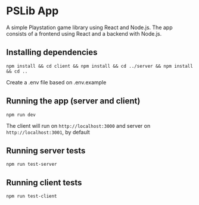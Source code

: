 # PSLib App
A simple Playstation game library using React and Node.js.
The app consists of a frontend using React and a backend with Node.js.

## Installing dependencies
```npm install && cd client && npm install && cd ../server && npm install && cd ..```

Create a .env file based on .env.example

## Running the app (server and client)
```npm run dev```

The client will run on ```http://localhost:3000``` and server on ```http://localhost:3001```, by default

## Running server tests
```npm run test-server```

## Running client tests
```npm run test-client```
